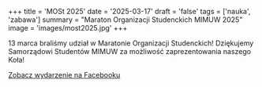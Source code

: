 +++
title = 'MOSt 2025'
date = '2025-03-17'
draft = 'false'
tags = ['nauka', 'zabawa']
summary = "Maraton Organizacji Studenckich MIMUW 2025"
image = 'images/most2025.jpg'
+++

<!-- Tutaj START - cała treść posta -->

13 marca braliśmy udział w Maratonie Organizacji Studenckich!  Dziękujemy Samorządowi Studentów MIMUW za możliwość zaprezentowania naszego Koła!

[Zobacz wydarzenie na Facebooku]([https://www.facebook.com/DOKOUW/](https://www.facebook.com/events/950614110527404/))
